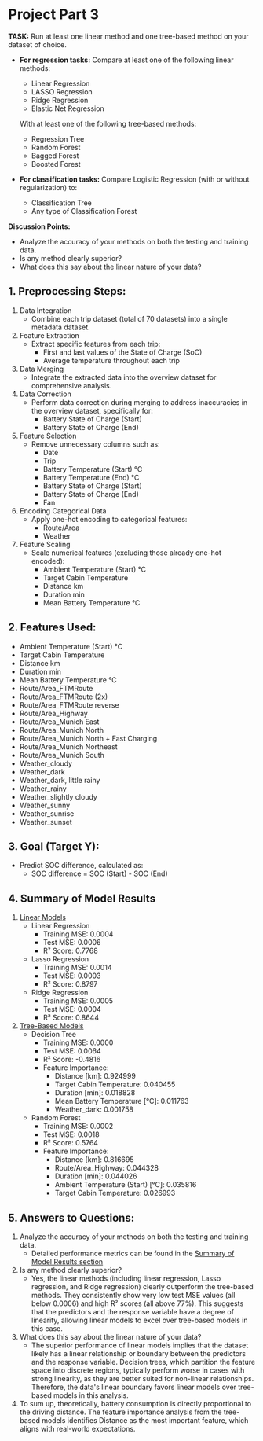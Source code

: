 # Project Part 3

**TASK:** Run at least one linear method and one tree-based method on your dataset of choice.

- **For regression tasks:** Compare at least one of the following linear methods:
  - Linear Regression
  - LASSO Regression
  - Ridge Regression
  - Elastic Net Regression

  With at least one of the following tree-based methods:
  - Regression Tree
  - Random Forest
  - Bagged Forest
  - Boosted Forest

- **For classification tasks:** Compare Logistic Regression (with or without regularization) to:
  - Classification Tree
  - Any type of Classification Forest

**Discussion Points:**

- Analyze the accuracy of your methods on both the testing and training data.
- Is any method clearly superior?
- What does this say about the linear nature of your data?

## 1. Preprocessing Steps:
1. Data Integration
    - Combine each trip dataset (total of 70 datasets) into a single metadata dataset.
2. Feature Extraction
    - Extract specific features from each trip:
        - First and last values of the State of Charge (SoC)
        - Average temperature throughout each trip
3. Data Merging
    - Integrate the extracted data into the overview dataset for comprehensive analysis.
4. Data Correction
    - Perform data correction during merging to address inaccuracies in the overview dataset, specifically for:
        - Battery State of Charge (Start)
        - Battery State of Charge (End)
5. Feature Selection
    - Remove unnecessary columns such as:
        - Date
        - Trip
        - Battery Temperature (Start) °C
        - Battery Temperature (End) °C
        - Battery State of Charge (Start)
        - Battery State of Charge (End)
        - Fan
6. Encoding Categorical Data
    - Apply one-hot encoding to categorical features:
        - Route/Area
        - Weather
7. Feature Scaling
    - Scale numerical features (excluding those already one-hot encoded):
        - Ambient Temperature (Start) °C
        - Target Cabin Temperature
        - Distance km
        - Duration min
        - Mean Battery Temperature °C

## 2. Features Used:
- Ambient Temperature (Start) °C
- Target Cabin Temperature
- Distance km
- Duration min
- Mean Battery Temperature °C
- Route/Area_FTMRoute
- Route/Area_FTMRoute (2x)
- Route/Area_FTMRoute reverse
- Route/Area_Highway
- Route/Area_Munich East
- Route/Area_Munich North
- Route/Area_Munich North + Fast Charging
- Route/Area_Munich Northeast
- Route/Area_Munich South
- Weather_cloudy
- Weather_dark
- Weather_dark, little rainy
- Weather_rainy
- Weather_slightly cloudy
- Weather_sunny
- Weather_sunrise
- Weather_sunset

## 3. Goal (Target Y):
- Predict SOC difference, calculated as:
    - SOC difference = SOC (Start) - SOC (End)

## 4. Summary of Model Results
1. [Linear Models](<https://github.com/jshuang0520/final_project_602/blob/master/notebooks/programming_1_LinearRegression.ipynb>)
    - Linear Regression
        - Training MSE: 0.0004
        - Test MSE: 0.0006
        - R² Score: 0.7768
    - Lasso Regression
        - Training MSE: 0.0014
        - Test MSE: 0.0003
        - R² Score: 0.8797
    - Ridge Regression
        - Training MSE: 0.0005
        - Test MSE: 0.0004
        - R² Score: 0.8644
2. [Tree-Based Models](<https://github.com/jshuang0520/final_project_602/blob/master/notebooks/baseline_tree_model.ipynb>)
    - Decision Tree
        - Training MSE: 0.0000
        - Test MSE: 0.0064
        - R² Score: -0.4816
        - Feature Importance:
            - Distance [km]: 0.924999
            - Target Cabin Temperature: 0.040455
            - Duration [min]: 0.018828
            - Mean Battery Temperature [°C]: 0.011763
            - Weather_dark: 0.001758
    - Random Forest
        - Training MSE: 0.0002
        - Test MSE: 0.0018
        - R² Score: 0.5764
        - Feature Importance:
            - Distance [km]: 0.816695
            - Route/Area_Highway: 0.044328
            - Duration [min]: 0.044026
            - Ambient Temperature (Start) [°C]: 0.035816
            - Target Cabin Temperature: 0.026993

## 5. Answers to Questions:
1. Analyze the accuracy of your methods on both the testing and training data.
    - Detailed performance metrics can be found in the [Summary of Model Results section](#4-summary-of-model-results)
2. Is any method clearly superior?
    - Yes, the linear methods (including linear regression, Lasso regression, and Ridge regression) clearly outperform the tree-based methods. They consistently show very low test MSE values (all below 0.0006) and high R² scores (all above 77%). This suggests that the predictors and the response variable have a degree of linearity, allowing linear models to excel over tree-based models in this case.
3. What does this say about the linear nature of your data?
    - The superior performance of linear models implies that the dataset likely has a linear relationship or boundary between the predictors and the response variable. Decision trees, which partition the feature space into discrete regions, typically perform worse in cases with strong linearity, as they are better suited for non-linear relationships. Therefore, the data's linear boundary favors linear models over tree-based models in this analysis.
4. To sum up, theoretically, battery consumption is directly proportional to the driving distance. The feature importance analysis from the tree-based models identifies Distance as the most important feature, which aligns with real-world expectations.
